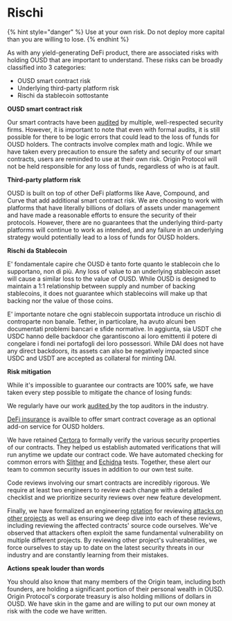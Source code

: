 # Rischi

{% hint style="danger" %}
Use at your own risk. Do not deploy more capital than you are willing to lose.
{% endhint %}

As with any yield-generating DeFi product, there are associated risks with holding OUSD that are important to understand. These risks can be broadly classified into 3 categories:

* OUSD smart contract risk
* Underlying third-party platform risk
* Rischi da stablecoin sottostante

**OUSD smart contract risk**

Our smart contracts have been [audited](audits.md) by multiple, well-respected security firms. However, it is important to note that even with formal audits, it is still possible for there to be logic errors that could lead to the loss of funds for OUSD holders. The contracts involve complex math and logic. While we have taken every precaution to ensure the safety and security of our smart contracts, users are reminded to use at their own risk. Origin Protocol will not be held responsible for any loss of funds, regardless of who is at fault.

**Third-party platform risk**

OUSD is built on top of other DeFi platforms like Aave, Compound, and Curve that add additional smart contract risk. We are choosing to work with platforms that have literally billions of dollars of assets under management and have made a reasonable efforts to ensure the security of their protocols. However, there are no guarantees that the underlying third-party platforms will continue to work as intended, and any failure in an underlying strategy would potentially lead to a loss of funds for OUSD holders.

**Rischi da Stablecoin**

E' fondamentale capire che OUSD è tanto forte quanto le stablecoin che lo supportano, non di più. Any loss of value to an underlying stablecoin asset will cause a similar loss to the value of OUSD. While OUSD is designed to maintain a 1:1 relationship between supply and number of backing stablecoins, it does not guarantee which stablecoins will make up that backing nor the value of those coins.

E' importante notare che ogni stablecoin supportata introduce un rischio di controparte non banale. Tether, in particolare, ha avuto alcuni ben documentati problemi bancari e sfide normative. In aggiunta, sia USDT che USDC hanno delle backdoor che garantiscono ai loro emittenti il potere di congelare i fondi nei portafogli dei loro possessori. While DAI does not have any direct backdoors, its assets can also be negatively impacted since USDC and USDT are accepted as collateral for minting DAI.

**Risk mitigation**

While it's impossible to guarantee our contracts are 100% safe, we have taken every step possible to mitigate the chance of losing funds:

We regularly have our work [audited ](audits.md)by the top auditors in the industry.

[DeFi insurance](insurance.md) is availble  to offer smart contract coverage as an optional add-on service for OUSD holders.

We have retained [Certora](https://www.certora.com) to formally verify the various security properties of our contracts. They helped us establish automated verifications that will run anytime we update our contract code. We have automated checking for common errors with [Slither](https://github.com/crytic/slither) and [Echidna](https://github.com/crytic/echidna) tests. Together, these alert our team to common security issues in addition to our own test suite.

Code reviews involving our smart contracts are incredibly rigorous. We require at least two engineers to review each change with a detailed checklist and we prioritize security reviews over new feature development.

Finally, we have formalized an engineering [rotation](https://github.com/OriginProtocol/security/blob/master/incidents/ROTATION.md) for reviewing [attacks on other projects](https://github.com/OriginProtocol/security/tree/master/incidents) as well as ensuring we deep dive into each of these reviews, including reviewing the affected contracts' source code ourselves. We've observed that attackers often exploit the same fundamental vulnerability on multiple different projects. By reviewing other project's vulnerabilities, we force ourselves to stay up to date on the latest security threats in our industry and are constantly learning from their mistakes.

**Actions speak louder than words**

You should also know that many members of the Origin team, including both founders, are holding a significant portion of their personal wealth in OUSD. Origin Protocol's corporate treasury is also holding millions of dollars in OUSD. We have skin in the game and are willing to put our own money at risk with the code we have written.

